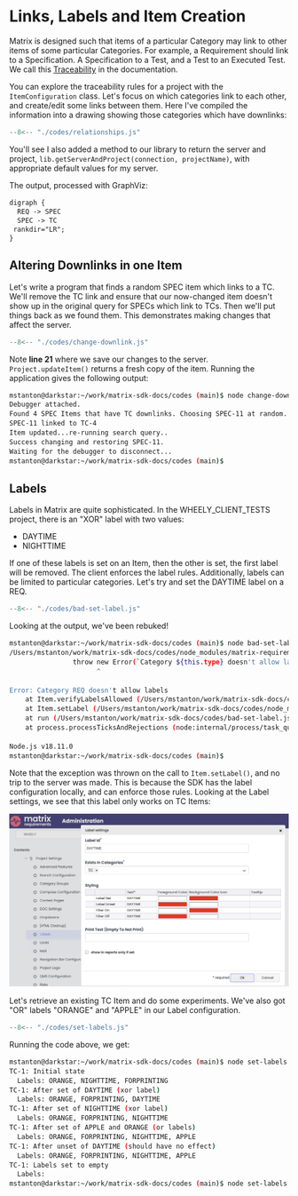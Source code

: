# Links, Labels and Item Creation

Matrix is designed such that items of a particular Category may link to other items of some particular Categories.
For example, a Requirement should link to a Specification. A Specification to a Test, and a Test to an Executed Test.
We call this [Traceability](https://docs23.matrixreq.com/usv23/traceability-rules) in the documentation.

You can explore the traceability rules for a project with the `ItemConfiguration` class. Let's focus on which categories link to each other, and create/edit some links between them. Here I've compiled the information into a drawing showing those categories which have downlinks: 

```js title="relationships.js"
--8<-- "./codes/relationships.js"
```

You'll see I also added a method to our library to return the server and project, `lib.getServerAndProject(connection, projectName)`,
with appropriate default values for my server.

The output, processed with GraphViz:

```graphviz dot relationships-output.svg
digraph {
  REQ -> SPEC
  SPEC -> TC
 rankdir="LR";
}
```

## Altering Downlinks in one Item

Let's write a program that finds a random SPEC item which links to a TC. We'll remove the TC link and ensure that our now-changed
item doesn't show up in the original query for SPECs which link to TCs. Then we'll put things back as we found them.
This demonstrates making changes that affect the server.

```js linenums="1" title="change-downlink.js"
--8<-- "./codes/change-downlink.js"
```

Note **line 21** where we save our changes to the server. `Project.updateItem()` returns a fresh copy of the item.
Running the application gives the following output:

```bash
mstanton@darkstar:~/work/matrix-sdk-docs/codes (main)$ node change-downlink
Debugger attached.
Found 4 SPEC Items that have TC downlinks. Choosing SPEC-11 at random.
SPEC-11 linked to TC-4
Item updated...re-running search query..
Success changing and restoring SPEC-11.
Waiting for the debugger to disconnect...
mstanton@darkstar:~/work/matrix-sdk-docs/codes (main)$
```

## Labels

Labels in Matrix are quite sophisticated. In the WHEELY_CLIENT_TESTS project, there is an "XOR" label with two values:

* DAYTIME
* NIGHTTIME

If one of these labels is set on an Item, then the other is set, the first label will be removed. The client enforces the label rules.
Additionally, labels can be limited to particular categories. Let's try and set the DAYTIME label on a REQ.

```js title="bad-set-label.js"
--8<-- "./codes/bad-set-label.js"
```

Looking at the output, we've been rebuked!

```bash
mstanton@darkstar:~/work/matrix-sdk-docs/codes (main)$ node bad-set-label
/Users/mstanton/work/matrix-sdk-docs/codes/node_modules/matrix-requirements-sdk/server/index.js:8535
                throw new Error(`Category ${this.type} doesn't allow labels`);
                      ^

Error: Category REQ doesn't allow labels
    at Item.verifyLabelsAllowed (/Users/mstanton/work/matrix-sdk-docs/codes/node_modules/matrix-requirements-sdk/server/index.js:8535:23)
    at Item.setLabel (/Users/mstanton/work/matrix-sdk-docs/codes/node_modules/matrix-requirements-sdk/server/index.js:8559:14)
    at run (/Users/mstanton/work/matrix-sdk-docs/codes/bad-set-label.js:9:9)
    at process.processTicksAndRejections (node:internal/process/task_queues:95:5)

Node.js v18.11.0
mstanton@darkstar:~/work/matrix-sdk-docs/codes (main)$ 
```

Note that the exception was thrown on the call to `Item.setLabel()`, and no trip to the server was made. This is because the
SDK has the label configuration locally, and can enforce those rules. Looking at the Label settings, we see that this label only
works on TC Items:

![Screenshot](img/label-settings.png)

Let's retrieve an existing TC Item and do some experiments. We've also got "OR" labels "ORANGE" and "APPLE" in our Label configuration.

```js title="set-labels.js"
--8<-- "./codes/set-labels.js"
```

Running the code above, we get:

```bash
mstanton@darkstar:~/work/matrix-sdk-docs/codes (main)$ node set-labels
TC-1: Initial state
  Labels: ORANGE, NIGHTTIME, FORPRINTING
TC-1: After set of DAYTIME (xor label)
  Labels: ORANGE, FORPRINTING, DAYTIME
TC-1: After set of NIGHTTIME (xor label)
  Labels: ORANGE, FORPRINTING, NIGHTTIME
TC-1: After set of APPLE and ORANGE (or labels)
  Labels: ORANGE, FORPRINTING, NIGHTTIME, APPLE
TC-1: After unset of DAYTIME (should have no effect)
  Labels: ORANGE, FORPRINTING, NIGHTTIME, APPLE
TC-1: Labels set to empty
  Labels: 
mstanton@darkstar:~/work/matrix-sdk-docs/codes (main)$ node set-labels
```
